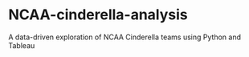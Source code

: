 # NCAA-cinderella-analysis
A data-driven exploration of NCAA Cinderella teams using Python and Tableau
